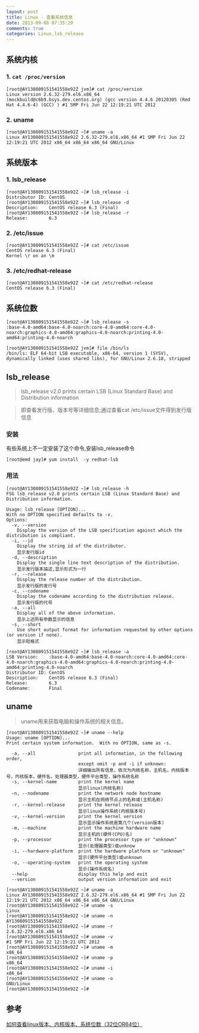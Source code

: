 ```yaml
---
layout: post
title: Linux - 查看系统信息
date: 2013-09-08 07:35:29
comments: true
categories: Linux,lsb_release
---
```

## 系统内核

### 1. `cat /proc/version`

    [root@AY130809151541558e92Z jvm]# cat /proc/version
    Linux version 2.6.32-279.el6.x86_64 (mockbuild@c6b9.bsys.dev.centos.org) (gcc version 4.4.6 20120305 (Red Hat 4.4.6-4) (GCC) ) #1 SMP Fri Jun 22 12:19:21 UTC 2012

### 2. uname

    [root@AY130809151541558e92Z ~]# uname -a
    Linux AY130809151541558e92Z 2.6.32-279.el6.x86_64 #1 SMP Fri Jun 22 12:19:21 UTC 2012 x86_64 x86_64 x86_64 GNU/Linux

## 系统版本

### 1. lsb_release
    [root@AY130809151541558e92Z ~]# lsb_release -i
    Distributor ID: CentOS
    [root@AY130809151541558e92Z ~]# lsb_release -d
    Description:    CentOS release 6.3 (Final)
    [root@AY130809151541558e92Z ~]# lsb_release -r
    Release:        6.3

### 2. /etc/issue

    [root@AY130809151541558e92Z ~]# cat /etc/issue
    CentOS release 6.3 (Final)
    Kernel \r on an \m

### 3. /etc/redhat-release

    [root@AY130809151541558e92Z ~]# cat /etc/redhat-release
    CentOS release 6.3 (Final)

## 系统位数

    [root@AY130809151541558e92Z ~]# lsb_release -s
    :base-4.0-amd64:base-4.0-noarch:core-4.0-amd64:core-4.0-noarch:graphics-4.0-amd64:graphics-4.0-noarch:printing-4.0-amd64:printing-4.0-noarch

    [root@AY130809151541558e92Z jvm]# file /bin/ls
    /bin/ls: ELF 64-bit LSB executable, x86-64, version 1 (SYSV), dynamically linked (uses shared libs), for GNU/Linux 2.6.18, stripped

## lsb_release

>  lsb_release v2.0 prints certain LSB (Linux Standard Base) and Distribution information

> 即查看发行版、版本号等详细信息;通过查看cat /etc/issue文件得到发行版信息

  
### 安装

  有些系统上不一定安装了这个命令,安装lsb_release命令

    [root@emd jay]# yum install  -y redhat-lsb

### 用法

    [root@AY130809151541558e92Z ~]# lsb_release -h
    FSG lsb_release v2.0 prints certain LSB (Linux Standard Base) and
    Distribution information.
    
    Usage: lsb_release [OPTION]...
    With no OPTION specified defaults to -v.
    Options:
      -v, --version
        Display the version of the LSB specification against which the distribution is compliant.
      -i, --id
        Display the string id of the distributor.
        显示发行版id
      -d, --description
        Display the single line text description of the distribution.
        显示发行版本描述,显示形式为一行
      -r, --release
        Display the release number of the distribution.
        显示发行版的发行号
      -c, --codename
        Display the codename according to the distribution release.
        显示发行版的代号
      -a, --all
        Display all of the above information.
        显示上述所有参数显示的信息
      -s, --short
        Use short output format for information requested by other options (or version if none).
        显示短格式
    
    [root@AY130809151541558e92Z ~]# lsb_release -a
    LSB Version:    :base-4.0-amd64:base-4.0-noarch:core-4.0-amd64:core-4.0-noarch:graphics-4.0-amd64:graphics-4.0-noarch:printing-4.0-amd64:printing-4.0-noarch
    Distributor ID: CentOS
    Description:    CentOS release 6.3 (Final)
    Release:        6.3
    Codename:       Final

## uname

> uname用来获取电脑和操作系统的相关信息。

    [root@AY130809151541558e92Z ~]# uname --help
    Usage: uname [OPTION]...
    Print certain system information.  With no OPTION, same as -s.
    
      -a, --all                print all information, in the following order,
                               except omit -p and -i if unknown:
                               详细输出所有信息，依次为内核名称，主机名，内核版本号，内核版本，硬件名，处理器类型，硬件平台类型，操作系统名称
      -s, --kernel-name        print the kernel name
                               显示linux(内核名称)
      -n, --nodename           print the network node hostname
                               显示主机在网络节点上的名称或(主机名称)
      -r, --kernel-release     print the kernel release
                               显示linux操作系统(内核版本号)
      -v, --kernel-version     print the kernel version
                               显示显示操作系统是第几个(version版本)
      -m, --machine            print the machine hardware name
                               显示主机的(硬件(CPU)名)
      -p, --processor          print the processor type or "unknown"
                               显示(处理器类型)或unknow
      -i, --hardware-platform  print the hardware platform or "unknown"
                               显示(硬件平台类型)或unknown
      -o, --operating-system   print the operating system
                               显示(操作系统名)
      --help                   display this help and exit
      --version                output version information and exit
    
    [root@AY130809151541558e92Z ~]# uname -a
    Linux AY130809151541558e92Z 2.6.32-279.el6.x86_64 #1 SMP Fri Jun 22 12:19:21 UTC 2012 x86_64 x86_64 x86_64 GNU/Linux
    [root@AY130809151541558e92Z ~]# uname -s
    Linux
    [root@AY130809151541558e92Z ~]# uname -n
    AY130809151541558e92Z
    [root@AY130809151541558e92Z ~]# uname -r
    2.6.32-279.el6.x86_64
    [root@AY130809151541558e92Z ~]# uname -v
    #1 SMP Fri Jun 22 12:19:21 UTC 2012
    [root@AY130809151541558e92Z ~]# uname -m
    x86_64
    [root@AY130809151541558e92Z ~]# uname -p
    x86_64
    [root@AY130809151541558e92Z ~]# uname -i
    x86_64
    [root@AY130809151541558e92Z ~]# uname -o
    GNU/Linux
    [root@AY130809151541558e92Z ~]# 



## 参考

[如何查看linux版本、内核版本、系统位数（32位OR64位）](http://blog.sina.com.cn/s/blog_4b856bcb0101e42s.html)
